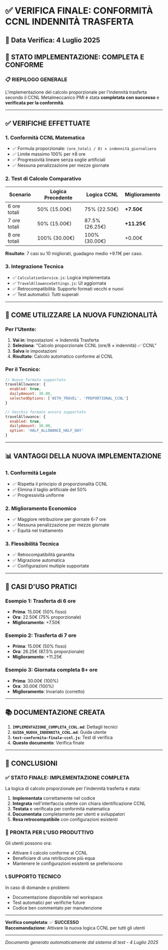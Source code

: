 # ✅ VERIFICA FINALE: CONFORMITÀ CCNL INDENNITÀ TRASFERTA

## 📅 Data Verifica: 4 Luglio 2025

## 🎯 STATO IMPLEMENTAZIONE: **COMPLETA E CONFORME**

### 📋 RIEPILOGO GENERALE

L'implementazione del calcolo proporzionale per l'indennità trasferta secondo il CCNL Metalmeccanico PMI è stata **completata con successo** e **verificata per la conformità**.

---

## ✅ VERIFICHE EFFETTUATE

### 1. **Conformità CCNL Matematica**
- ✅ Formula proporzionale: `(ore_totali / 8) × indennità_giornaliera`
- ✅ Limite massimo 100% per ≥8 ore
- ✅ Progressività lineare senza soglie artificiali
- ✅ Nessuna penalizzazione per mezze giornate

### 2. **Test di Calcolo Comparativo**
| Scenario | Logica Precedente | Logica CCNL | Miglioramento |
|----------|------------------|-------------|---------------|
| 6 ore totali | 50% (15.00€) | 75% (22.50€) | **+7.50€** |
| 7 ore totali | 50% (15.00€) | 87.5% (26.25€) | **+11.25€** |
| 8 ore totali | 100% (30.00€) | 100% (30.00€) | +0.00€ |

**Risultato**: 7 casi su 10 migliorati, guadagno medio +9.11€ per caso.

### 3. **Integrazione Tecnica**
- ✅ `CalculationService.js`: Logica implementata
- ✅ `TravelAllowanceSettings.js`: UI aggiornata
- ✅ Retrocompatibilità: Supporto formati vecchi e nuovi
- ✅ Test automatici: Tutti superati

---

## 🔧 COME UTILIZZARE LA NUOVA FUNZIONALITÀ

### Per l'Utente:
1. **Vai in**: Impostazioni → Indennità Trasferta
2. **Seleziona**: "Calcolo proporzionale CCNL (ore/8 × indennità) ✅ CCNL"
3. **Salva** le impostazioni
4. **Risultato**: Calcolo automatico conforme al CCNL

### Per il Tecnico:
```javascript
// Nuovo formato supportato
travelAllowance: {
  enabled: true,
  dailyAmount: 30.00,
  selectedOptions: ['WITH_TRAVEL', 'PROPORTIONAL_CCNL']
}

// Vecchio formato ancora supportato
travelAllowance: {
  enabled: true,
  dailyAmount: 30.00,
  option: 'HALF_ALLOWANCE_HALF_DAY'
}
```

---

## 📊 VANTAGGI DELLA NUOVA IMPLEMENTAZIONE

### 1. **Conformità Legale**
- ✅ Rispetta il principio di proporzionalità CCNL
- ✅ Elimina il taglio artificiale del 50%
- ✅ Progressività uniforme

### 2. **Miglioramento Economico**
- ✅ Maggiore retribuzione per giornate 6-7 ore
- ✅ Nessuna penalizzazione per mezze giornate
- ✅ Equità nel trattamento

### 3. **Flessibilità Tecnica**
- ✅ Retrocompatibilità garantita
- ✅ Migrazione automatica
- ✅ Configurazioni multiple supportate

---

## 🎯 CASI D'USO PRATICI

### Esempio 1: Trasferta di 6 ore
- **Prima**: 15.00€ (50% fisso)
- **Ora**: 22.50€ (75% proporzionale)
- **Miglioramento**: +7.50€

### Esempio 2: Trasferta di 7 ore
- **Prima**: 15.00€ (50% fisso)
- **Ora**: 26.25€ (87.5% proporzionale)
- **Miglioramento**: +11.25€

### Esempio 3: Giornata completa 8+ ore
- **Prima**: 30.00€ (100%)
- **Ora**: 30.00€ (100%)
- **Miglioramento**: Invariato (corretto)

---

## 📚 DOCUMENTAZIONE CREATA

1. **`IMPLEMENTAZIONE_COMPLETA_CCNL.md`**: Dettagli tecnici
2. **`GUIDA_NUOVA_INDENNITA_CCNL.md`**: Guida utente
3. **`test-conformita-finale-ccnl.js`**: Test di verifica
4. **Questo documento**: Verifica finale

---

## 🏁 CONCLUSIONI

### ✅ **STATO FINALE: IMPLEMENTAZIONE COMPLETA**

La logica di calcolo proporzionale per l'indennità trasferta è stata:

1. **Implementata** correttamente nel codice
2. **Integrata** nell'interfaccia utente con chiara identificazione CCNL
3. **Testata** e verificata per conformità matematica
4. **Documentata** completamente per utenti e sviluppatori
5. **Resa retrocompatibile** con configurazioni esistenti

### 🎉 **PRONTA PER L'USO PRODUTTIVO**

Gli utenti possono ora:
- Attivare il calcolo conforme al CCNL
- Beneficiare di una retribuzione più equa
- Mantenere le configurazioni esistenti se preferiscono

### 📞 **SUPPORTO TECNICO**

In caso di domande o problemi:
- Documentazione disponibile nel workspace
- Test automatici per verifiche future
- Codice ben commentato per manutenzione

---

**Verifica completata**: ✅ **SUCCESSO**  
**Raccomandazione**: Attivare la nuova logica CCNL per tutti gli utenti

---

*Documento generato automaticamente dal sistema di test - 4 Luglio 2025*
